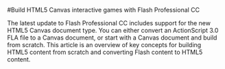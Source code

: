 #Build HTML5 Canvas interactive games with Flash Professional CC

The latest update to Flash Professional CC includes support for the new HTML5 Canvas document type. You can either convert an ActionScript 3.0 FLA file to a Canvas document, or start with a Canvas document and build from scratch. This article is an overview of key concepts for building HTML5 content from scratch and converting Flash content to HTML5 content.
